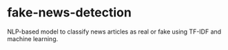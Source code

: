 # fake-news-detection
NLP-based model to classify news articles as real or fake using TF-IDF and machine learning.
